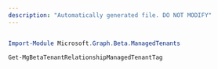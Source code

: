 ```yaml
---
description: "Automatically generated file. DO NOT MODIFY"
---
```


```powershell

Import-Module Microsoft.Graph.Beta.ManagedTenants

Get-MgBetaTenantRelationshipManagedTenantTag

```